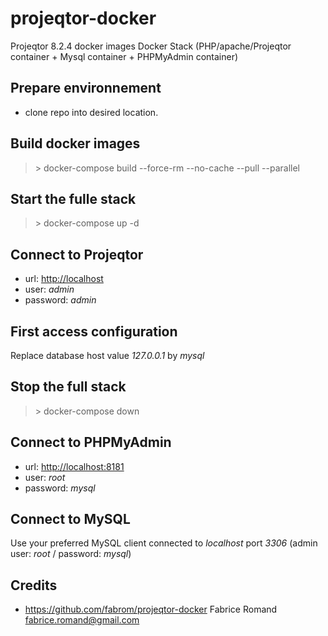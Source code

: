 # projeqtor-docker

Projeqtor 8.2.4 docker images
Docker Stack (PHP/apache/Projeqtor container + Mysql container + PHPMyAdmin container)

## Prepare environnement

- clone repo into desired location.


## Build docker images

  > \> docker-compose build --force-rm --no-cache --pull --parallel

## Start the fulle stack

  > \> docker-compose up -d

## Connect to Projeqtor

- url: [http://localhost]()
- user: *admin*
- password: *admin*

## First access configuration

Replace database host value *127.0.0.1* by *mysql*

## Stop the full stack

  > \> docker-compose down

## Connect to PHPMyAdmin

- url: [http://localhost:8181]()
- user: *root*
- password: *mysql*

## Connect to MySQL

Use your preferred MySQL client connected to *localhost* port *3306*
(admin user: *root* / password: *mysql*)

## Credits

- https://github.com/fabrom/projeqtor-docker Fabrice Romand <fabrice.romand@gmail.com>
